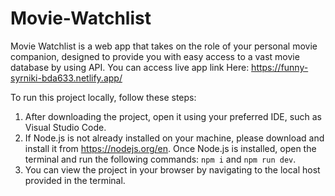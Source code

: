 # Movie-Watchlist
Movie Watchlist is a web app that takes on the role of your personal movie companion, designed to provide you with easy access to a vast movie database by using API.
You can access live app link Here: https://funny-syrniki-bda633.netlify.app/

To run this project locally, follow these steps:

  1. After downloading the project, open it using your preferred IDE, such as Visual Studio Code.
  2. If Node.js is not already installed on your machine, please download and install it from https://nodejs.org/en. Once Node.js is installed, open the terminal and run the following commands: `npm i` and `npm run dev`.
  3. You can view the project in your browser by navigating to the local host provided in the terminal.
